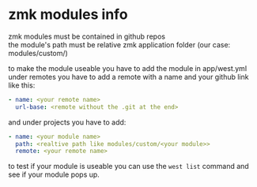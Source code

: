 # zmk modules info

zmk modules must be contained in github repos  
the module's path must be relative zmk application folder (our case: modules/custom/)

to make the module useable you have to add the module in app/west.yml  
under remotes you have to add a remote with a name and your github link like this:

```yml
- name: <your remote name>
  url-base: <remote without the .git at the end>
```

and under projects you have to add:

```yml
- name: <your module name>
  path: <realtive path like modules/custom/<your module>>
  remote: <your remote name>
```

to test if your module is useable you can use the `west list` command and see if your module pops up.
